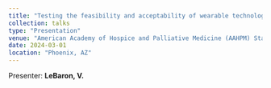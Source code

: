 ```yaml
---
title: "Testing the feasibility and acceptability of wearable technology to improve patient-clinician communication"
collection: talks
type: "Presentation"
venue: "American Academy of Hospice and Palliative Medicine (AAHPM) State of the Science"
date: 2024-03-01
location: "Phoenix, AZ"
---
```

Presenter: **LeBaron, V.**